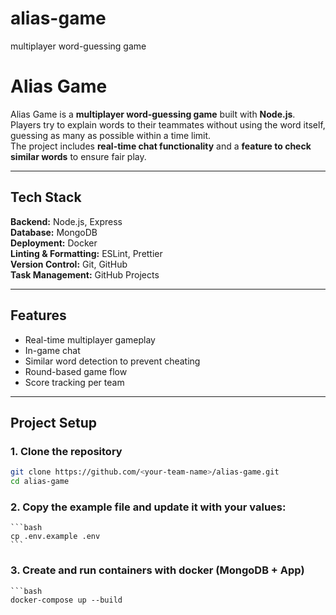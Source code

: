 # alias-game

multiplayer word-guessing game

# Alias Game

Alias Game is a **multiplayer word-guessing game** built with **Node.js**.  
Players try to explain words to their teammates without using the word itself, guessing as many as possible within a time limit.  
The project includes **real-time chat functionality** and a **feature to check similar words** to ensure fair play.

---

## Tech Stack

**Backend:** Node.js, Express  
**Database:** MongoDB  
**Deployment:** Docker  
**Linting & Formatting:** ESLint, Prettier  
**Version Control:** Git, GitHub  
**Task Management:** GitHub Projects

---

## Features

- Real-time multiplayer gameplay
- In-game chat
- Similar word detection to prevent cheating
- Round-based game flow
- Score tracking per team

---

## Project Setup

### 1. Clone the repository

```bash
git clone https://github.com/<your-team-name>/alias-game.git
cd alias-game

```
### 2. **Copy the example file and update it with your values:**
    ```bash
    cp .env.example .env
    ```
### 3. **Create and run containers with docker (MongoDB + App)**
    ```bash
    docker-compose up --build